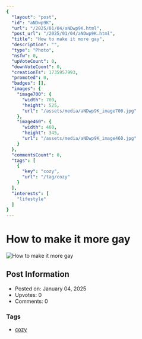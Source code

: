 ```yaml
---
{
  "layout": "post",
  "id": "aNDwp9K",
  "url": "/2025/01/04/aNDwp9K.html",
  "post_url": "/2025/01/04/aNDwp9K.html",
  "title": "How to make it more gay",
  "description": "",
  "type": "Photo",
  "nsfw": 0,
  "upVoteCount": 0,
  "downVoteCount": 0,
  "creationTs": 1735957993,
  "promoted": 0,
  "badges": [],
  "images": {
    "image700": {
      "width": 700,
      "height": 525,
      "url": "/assets/media/aNDwp9K_image700.jpg"
    },
    "image460": {
      "width": 460,
      "height": 345,
      "url": "/assets/media/aNDwp9K_image460.jpg"
    }
  },
  "commentsCount": 0,
  "tags": [
    {
      "key": "cozy",
      "url": "/tag/cozy"
    }
  ],
  "interests": [
    "lifestyle"
  ]
}
---
```


# How to make it more gay

![How to make it more gay](/assets/media/aNDwp9K_image700.jpg)

## Post Information

- Posted on: January 04, 2025
- Upvotes: 0
- Comments: 0

### Tags

- [cozy](/tag/cozy)
